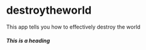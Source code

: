 # destroytheworld
This app tells you how to effectively destroy the world



##### This is a heading ######


